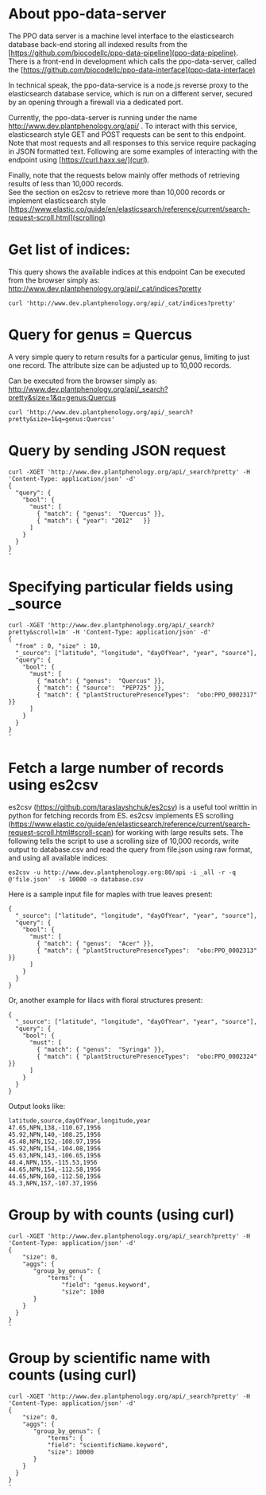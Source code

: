 # About ppo-data-server
The PPO data server is a machine level interface to the elasticsearch database back-end storing all indexed results
from the [https://github.com/biocodellc/ppo-data-pipeline](ppo-data-pipeline).  There is a front-end in development
which calls the ppo-data-server, called the [https://github.com/biocodellc/ppo-data-interface](ppo-data-interface)

In technical speak, the ppo-data-service is a node.js reverse proxy to the elasticsearch database service, which is run
on a different server, secured by an opening through a firewall via a dedicated port.

Currently, the ppo-data-server is running under the name http://www.dev.plantphenology.org/api/ .
To interact with this service, elasticsearch style GET and POST requests can be sent to this endpoint. 
Note that most requests and all responses to this service require packaging in JSON formatted text.
Following are some examples of interacting with the endpoint using [https://curl.haxx.se/](curl).  

Finally, note that the requests below mainly offer methods of retrieving results of less than 10,000 records.  
See the section on es2csv to retrieve more than 10,000 records or implement elasticsearch style 
[https://www.elastic.co/guide/en/elasticsearch/reference/current/search-request-scroll.html](scrolling)

# Get list of indices:
This query shows the available indices at this endpoint
Can be executed from the browser simply as: http://www.dev.plantphenology.org/api/_cat/indices?pretty
```
curl 'http://www.dev.plantphenology.org/api/_cat/indices?pretty'
```

# Query for genus = Quercus
A very simple query to return results for a particular genus, limiting to just one record.
The attribute size can be adjusted up to 10,000 records.

Can be executed from the browser simply as: http://www.dev.plantphenology.org/api/_search?pretty&size=1&q=genus:Quercus
```
curl 'http://www.dev.plantphenology.org/api/_search?pretty&size=1&q=genus:Quercus'
```

# Query by sending JSON request
```
curl -XGET 'http://www.dev.plantphenology.org/api/_search?pretty' -H 'Content-Type: application/json' -d'
{
  "query": {
    "bool": {
      "must": [
        { "match": { "genus":  "Quercus" }},
        { "match": { "year": "2012"   }}
      ]
    }
  }
}
'
```

# Specifying particular fields using _source
```
curl -XGET 'http://www.dev.plantphenology.org/api/_search?pretty&scroll=1m' -H 'Content-Type: application/json' -d'
{
  "from" : 0, "size" : 10,
  "_source": ["latitude", "longitude", "dayOfYear", "year", "source"],
  "query": {
    "bool": {
      "must": [
        { "match": { "genus":  "Quercus" }},
        { "match": { "source":  "PEP725" }},
        { "match": { "plantStructurePresenceTypes":  "obo:PPO_0002317" }}
      ]
    }
  }
}
'
```

# Fetch a large number of records using es2csv

es2csv (https://github.com/taraslayshchuk/es2csv) is a useful tool writtin in python for fetching
records from ES.  es2csv implements ES scrolling (https://www.elastic.co/guide/en/elasticsearch/reference/current/search-request-scroll.html#scroll-scan)
for working with large results sets.  The following tells the script to use a scrolling size of 10,000 records, 
write output to database.csv and read the query from file.json using raw format, and using all available indices:
```
es2csv -u http://www.dev.plantphenology.org:80/api -i _all -r -q @'file.json'  -s 10000 -o database.csv
```

Here is a sample input file  for maples with  true leaves present:

```
{
  "_source": ["latitude", "longitude", "dayOfYear", "year", "source"],
  "query": {
    "bool": {
      "must": [
        { "match": { "genus":  "Acer" }},
        { "match": { "plantStructurePresenceTypes":  "obo:PPO_0002313" }}
      ]
    }
  }
}
```
Or, another example for lilacs with floral structures present:
```
{
  "_source": ["latitude", "longitude", "dayOfYear", "year", "source"],
  "query": {
    "bool": {
      "must": [
        { "match": { "genus":  "Syringa" }},
        { "match": { "plantStructurePresenceTypes":  "obo:PPO_0002324" }}
      ]
    }
  }
}
```
Output looks like:

```
latitude,source,dayOfYear,longitude,year
47.65,NPN,138,-110.67,1956
45.92,NPN,140,-108.25,1956
45.48,NPN,152,-108.97,1956
45.92,NPN,154,-104.08,1956
45.63,NPN,143,-106.65,1956
48.4,NPN,155,-115.53,1956
44.65,NPN,154,-112.58,1956
44.65,NPN,160,-112.58,1956
45.3,NPN,157,-107.37,1956
```

# Group by with counts (using curl)
```
curl -XGET 'http://www.dev.plantphenology.org/api/_search?pretty' -H 'Content-Type: application/json' -d'
{
    "size": 0,
    "aggs": {
       "group_by_genus": {
           "terms": {
               "field": "genus.keyword",
               "size": 1000
       }
    }
  }
}
'
```

# Group by scientific name with counts (using curl)
```
curl -XGET 'http://www.dev.plantphenology.org/api/_search?pretty' -H 'Content-Type: application/json' -d'
{
    "size": 0,
    "aggs": {
       "group_by_genus": {
           "terms": {
	       "field": "scientificName.keyword",
	       "size": 10000
       }
    }
  }
}
'
```
